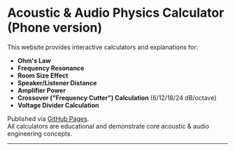 # Acoustic & Audio Physics Calculator (Phone version)

This website provides interactive calculators and explanations for:

- **Ohm's Law**
- **Frequency Resonance**
- **Room Size Effect**
- **Speaker/Listener Distance**
- **Amplifier Power**
- **Crossover ("Frequency Cutter") Calculation** (6/12/18/24 dB/octave)
- **Voltage Divider Calculation**

Published via [GitHub Pages](https://pages.github.com/).  
All calculators are educational and demonstrate core acoustic & audio engineering concepts.

---
